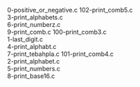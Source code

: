 0-positive_or_negative.c
102-print_comb5.c   
3-print_alphabets.c  
6-print_numberz.c   
9-print_comb.c
100-print_comb3.c         
1-last_digit.c      
4-print_alphabt.c    
7-print_tebahpla.c
101-print_comb4.c         
2-print_alphabet.c  
5-print_numbers.c    
8-print_base16.c
